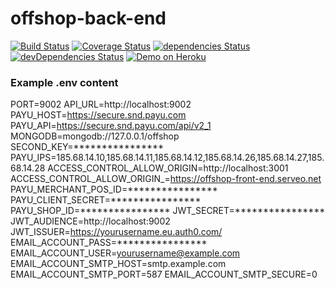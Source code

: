 # offshop-back-end

[![Build Status](https://travis-ci.org/PHPiotr/offshop-back-end.svg?branch=master)](https://travis-ci.org/PHPiotr/offshop-back-end)
[![Coverage Status](https://coveralls.io/repos/github/PHPiotr/offshop-back-end/badge.svg?branch=master)](https://coveralls.io/github/PHPiotr/offshop-back-end?branch=master)
[![dependencies Status](https://david-dm.org/phpiotr/offshop-back-end/status.svg)](https://david-dm.org/phpiotr/offshop-back-end)
[![devDependencies Status](https://david-dm.org/phpiotr/offshop-back-end/dev-status.svg)](https://david-dm.org/phpiotr/offshop-back-end?type=dev)
[![Demo on Heroku](https://img.shields.io/badge/demo-heroku-brightgreen.svg?style=flat-rounded)](https://offshop-back-end.herokuapp.com)

### Example .env content

PORT=9002
API_URL=http://localhost:9002
PAYU_HOST=https://secure.snd.payu.com
PAYU_API=https://secure.snd.payu.com/api/v2_1
MONGODB=mongodb://127.0.0.1/offshop
SECOND_KEY=****************
PAYU_IPS=185.68.14.10,185.68.14.11,185.68.14.12,185.68.14.26,185.68.14.27,185.68.14.28
ACCESS_CONTROL_ALLOW_ORIGIN=http://localhost:3001
ACCESS_CONTROL_ALLOW_ORIGIN_=https://offshop-front-end.serveo.net
PAYU_MERCHANT_POS_ID=****************
PAYU_CLIENT_SECRET=****************
PAYU_SHOP_ID=****************
JWT_SECRET=****************
JWT_AUDIENCE=http://localhost:9002
JWT_ISSUER=https://yourusername.eu.auth0.com/
EMAIL_ACCOUNT_PASS=****************
EMAIL_ACCOUNT_USER=yourusername@example.com
EMAIL_ACCOUNT_SMTP_HOST=smtp.example.com
EMAIL_ACCOUNT_SMTP_PORT=587
EMAIL_ACCOUNT_SMTP_SECURE=0
